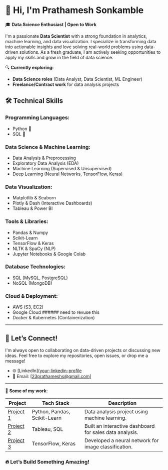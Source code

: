 # 👋 Hi, I'm Prathamesh Sonkamble

🎓 **Data Science Enthusiast | Open to Work**

I'm a passionate **Data Scientist** with a strong foundation in analytics, machine learning, and data visualization. I specialize in transforming data into actionable insights and love solving real-world problems using data-driven solutions. As a fresh graduate, I am actively seeking opportunities to apply my skills and grow in the field of data science.

🔍 **Currently exploring:**
- **Data Science roles** (Data Analyst, Data Scientist, ML Engineer)
- **Freelance/Contract work** for data analysis projects

## 🛠️ **Technical Skills**

### **Programming Languages**:
- Python 🐍
- SQL 📂

### **Data Science & Machine Learning**:
- Data Analysis & Preprocessing
- Exploratory Data Analysis (EDA)
- Machine Learning (Supervised & Unsupervised)
- Deep Learning (Neural Networks, TensorFlow, Keras)

### **Data Visualization**:
- Matplotlib & Seaborn
- Plotly & Dash (Interactive Dashboards)
- Tableau & Power BI

### **Tools & Libraries**:
- Pandas & Numpy
- Scikit-Learn
- TensorFlow & Keras
- NLTK & SpaCy (NLP)
- Jupyter Notebooks & Google Colab

### **Database Technologies**:
- SQL (MySQL, PostgreSQL)
- NoSQL (MongoDB)

### **Cloud & Deployment**:
- AWS (S3, EC2)
- Google Cloud  ###### need to revuse this
- Docker & Kubernetes (Containerization)

---

## 🚀 **Let’s Connect!**

I'm always open to collaborating on data-driven projects or discussing new ideas. Feel free to explore my repositories, open issues, or drop me a message!

- 🌐 [LinkedIn]([your-linkedin-profile](https://www.linkedin.com/in/prathamesh-sonkamble-92b641208/])
- 📧 Email: [23prathameshs@gmail.com]

---

🔗 **Some of my work**:

| Project | Tech Stack | Description |
|---------|------------|-------------|
| [Project 1](link-to-project) | Python, Pandas, Scikit-Learn | Data analysis project using machine learning. |
| [Project 2](link-to-project) | Tableau, SQL | Built an interactive dashboard for sales data analysis. |
| [Project 3](link-to-project) | TensorFlow, Keras | Developed a neural network for image classification. |

### 🔥 **Let’s Build Something Amazing!**
